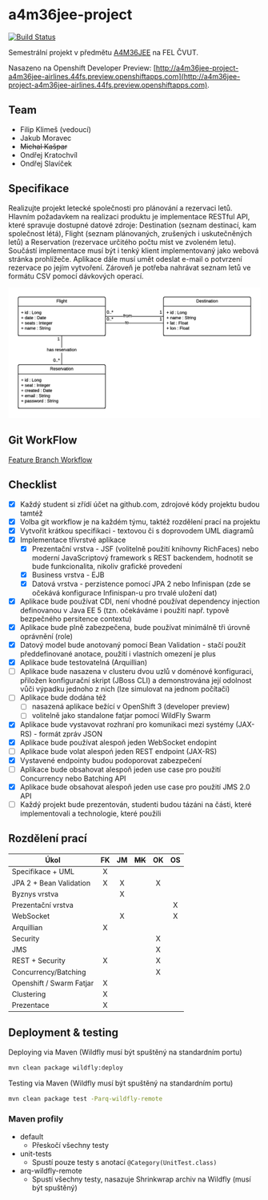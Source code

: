 # a4m36jee-project
[![Build Status](https://travis-ci.org/klimesf/a4m36jee-project.svg?branch=master)](https://travis-ci.org/klimesf/a4m36jee-project)

Semestrální projekt v předmětu [A4M36JEE](https://developer.jboss.org/wiki/AdvancedJavaEELabFELCVUTPodzim2016) na FEL ČVUT.

Nasazeno na Openshift Developer Preview: [http://a4m36jee-project-a4m36jee-airlines.44fs.preview.openshiftapps.com](http://a4m36jee-project-a4m36jee-airlines.44fs.preview.openshiftapps.com).

## Team

- Filip Klimeš (vedoucí)
- Jakub Moravec
- ~~Michal Kašpar~~
- Ondřej Kratochvíl
- Ondřej Slavíček

## Specifikace

Realizujte projekt letecké společnosti pro plánování a rezervaci letů.
Hlavním požadavkem na realizaci produktu je implementace RESTful API, které spravuje dostupné datové zdroje:
Destination (seznam destinací, kam společnost létá), Flight (seznam plánovaných, zrušených i uskutečněných letů)
a Reservation (rezervace určitého počtu míst ve zvoleném letu).
Součástí implementace musí být i tenký klient implementovaný jako webová stránka prohlížeče.
Aplikace dále musí umět odeslat e-mail o potvrzení rezervace po jejím vytvoření.
Zároveň je potřeba nahrávat seznam letů ve formátu CSV pomocí dávkových operací.

![Class diagram](docs/images/class-diagram.png)

## Git WorkFlow

[Feature Branch Workflow](https://www.atlassian.com/git/tutorials/comparing-workflows/feature-branch-workflow)

## Checklist

- [X] Každý student si zřídí účet na github.com, zdrojové kódy projektu budou tamtéž
- [X] Volba git workflow je na každém týmu, taktéž rozdělení prací na projektu
- [X] Vytvořit krátkou specifikaci - textovou či s doprovodem UML diagramů
- [X] Implementace třívrstvé aplikace
  - [X] Prezentační vrstva - JSF (volitelně použití knihovny RichFaces) nebo moderní JavaScriptový framework s REST backendem, hodnotit se bude funkcionalita, nikoliv grafické provedení
  - [X] Business vrstva - EJB
  - [X] Datová vrstva - perzistence pomocí JPA 2 nebo Infinispan (zde se očekává konfigurace Infinispan-u pro trvalé uložení dat)
- [X] Aplikace bude používat CDI, není vhodné používat dependency injection definovanou v Java EE 5 (tzn. očekáváme i použití např. typově bezpečného persitence contextu)
- [X] Aplikace bude plně zabezpečena, bude používat minimálně tři úrovně oprávnění (role)
- [X] Datový model bude anotovaný pomocí Bean Validation - stačí použít předdefinované anotace, použití i vlastních omezení je plus
- [X] Aplikace bude testovatelná (Arquillian)
- [ ] Aplikace bude nasazena v clusteru dvou uzlů v doménové konfiguraci, přiložen konfigurační skript (JBoss CLI) a demonstrována její odolnost vůči výpadku jednoho z nich (lze simulovat na jednom počítači)
- [ ] Aplikace bude dodána též
  - [ ] nasazená aplikace bežící v OpenShift 3 (developer preview)
  - [ ] volitelně jako standalone fatjar pomocí WildFly Swarm
- [X] Aplikace bude vystavovat rozhraní pro komunikaci mezi systémy (JAX-RS) - formát zpráv JSON
- [X] Aplikace bude používat alespoň jeden WebSocket endopint
- [ ] Aplikace bude volat alespoń jeden REST endpoint (JAX-RS)
- [X] Vystavené endpointy budou podoporovat zabezpečení
- [ ] Aplikace bude obsahovat alespoň jeden use case pro použití Concurrency nebo Batching API
- [X] Aplikace bude obsahovat alespoň jeden use case pro použití JMS 2.0 API
- [ ] Každý projekt bude prezentován, studenti budou tázáni na části, které implementovali a technologie, které použili

## Rozdělení prací

| Úkol                      | FK    | JM    | ~~MK~~| OK    | OS    |
| ------------------------- | :---: | :---: | :---: | :---: | :---: |
| Specifikace + UML         | X     |       |       |       |       |
| JPA 2 + Bean Validation   | X     | X     |       | X     |       |
| Byznys vrstva             |       | X     |       |       |       |
| Prezentační vrstva        |       |       |       |       |   X   |
| WebSocket                 |       | X     |       |       |   X   |
| Arquillian                | X     |       |       |       |       |
| Security                  |       |       |       | X     |       |
| JMS                       |       |       |       | X     |       |
| REST + Security           | X     |       |       | X     |       |
| Concurrency/Batching      |       |       |       | X     |       |
| Openshift / Swarm Fatjar  | X     |       |       |       |       |
| Clustering                | X     |       |       |       |       |
| Prezentace                | X     |       |       |       |       |

## Deployment & testing

Deploying via Maven (Wildfly musí být spuštěný na standardním portu)

```bash
mvn clean package wildfly:deploy
```

Testing via Maven (Wildfly musí být spuštěný na standardním portu)

```bash
mvn clean package test -Parq-wildfly-remote
```

### Maven profily

- default
    - Přeskočí všechny testy
- unit-tests
    - Spustí pouze testy s anotací `@Category(UnitTest.class)`
- arq-wildfly-remote
    - Spustí všechny testy, nasazuje Shrinkwrap archiv na Wildfly (musí být spuštěný)
    
